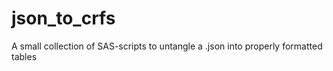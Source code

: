# json_to_crfs
A small collection of SAS-scripts to untangle a .json into properly formatted tables
